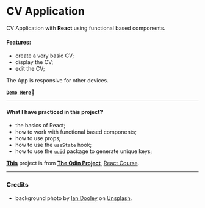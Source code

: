# CV Application

CV Application with **React** using functional based components.

#### Features:

- create a very basic CV;
- display the CV;
- edit the CV;

The App is responsive for other devices.

**[`Demo Here`](https://mellifluous-figolla-a44fcf.netlify.app/)👋**

---

#### What I have practiced in this project?

- the basics of React;
- how to work with functional based components;
- how to use props;
- how to use the `useState` hook;
- how to use the [`uuid`](https://www.npmjs.com/package/uuid) package to generate unique keys;

**[This](https://www.theodinproject.com/lessons/node-path-react-new-cv-application)** project is from **[The Odin Project](https://www.theodinproject.com/)**, [React Course](https://www.theodinproject.com/paths/full-stack-javascript/courses/react).

---

### Credits

- background photo by [Ian Dooley](https://unsplash.com/@sadswim) on [Unsplash](https://unsplash.com/).
